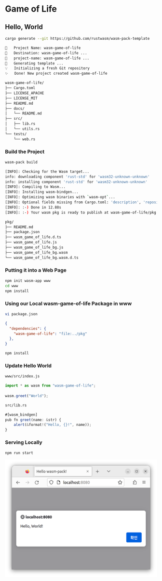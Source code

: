 # Game of Life

## Hello, World

```bash
cargo generate --git https://github.com/rustwasm/wasm-pack-template
```

```bash
🤷   Project Name: wasm-game-of-life
🔧   Destination: wasm-game-of-life ...
🔧   project-name: wasm-game-of-life ...
🔧   Generating template ...
💡   Initializing a fresh Git repository
✨   Done! New project created wasm-game-of-life
```

```bash
wasm-game-of-life/
├── Cargo.toml
├── LICENSE_APACHE
├── LICENSE_MIT
├── README.md
├── docs/
│   └── README.md
├── src/
│   ├── lib.rs
│   └── utils.rs
└── tests/
    └── web.rs
```

### Build the Project

```bash
wasm-pack build
```

```bash
[INFO]: Checking for the Wasm target...
info: downloading component 'rust-std' for 'wasm32-unknown-unknown'
info: installing component 'rust-std' for 'wasm32-unknown-unknown'
[INFO]: Compiling to Wasm...
[INFO]: Installing wasm-bindgen...
[INFO]: Optimizing wasm binaries with `wasm-opt`...
[INFO]: Optional fields missing from Cargo.toml: 'description', 'repository', and 'license'. These are not necessary, but recommended
[INFO]: :-) Done in 12.88s
[INFO]: :-) Your wasm pkg is ready to publish at wasm-game-of-life/pkg.
```

```bash
pkg/
├── README.md
├── package.json
├── wasm_game_of_life.d.ts
├── wasm_game_of_life.js
├── wasm_game_of_life_bg.js
├── wasm_game_of_life_bg.wasm
└── wasm_game_of_life_bg.wasm.d.ts
```

### Putting it into a Web Page

```bash
npm init wasm-app www
cd www
npm install
```

### Using our Local wasm-game-of-life Package in www

```bash
vi package.json
```

```json
{
  "dependencies": {
    "wasm-game-of-life": "file:../pkg"
  },
}
```

```bash
npm install
```

### Update Hello World

```bash
www/src/index.js
```

```js
import * as wasm from "wasm-game-of-life";

wasm.greet("World");
```

```bash
src/lib.rs
```

```js
#[wasm_bindgen]
pub fn greet(name: &str) {
    alert(&format!("Hello, {}!", name));
}
```

### Serving Locally

```bash
npm run start
```

![helloworld](images/helloworld.png)
